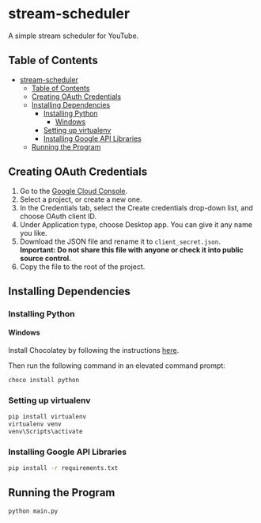 # stream-scheduler

A simple stream scheduler for YouTube.

## Table of Contents

- [stream-scheduler](#stream-scheduler)
  - [Table of Contents](#table-of-contents)
  - [Creating OAuth Credentials](#creating-oauth-credentials)
  - [Installing Dependencies](#installing-dependencies)
    - [Installing Python](#installing-python)
      - [Windows](#windows)
    - [Setting up virtualenv](#setting-up-virtualenv)
    - [Installing Google API Libraries](#installing-google-api-libraries)
  - [Running the Program](#running-the-program)

## Creating OAuth Credentials

1. Go to the [Google Cloud Console](https://console.cloud.google.com/).
2. Select a project, or create a new one.
3. In the Credentials tab, select the Create credentials drop-down list, and choose OAuth client ID.
4. Under Application type, choose Desktop app. You can give it any name you like.
5. Download the JSON file and rename it to `client_secret.json`. **Important: Do not share this file with anyone or check it into public source control.**
6. Copy the file to the root of the project.

## Installing Dependencies

### Installing Python

#### Windows

Install Chocolatey by following the instructions [here](https://chocolatey.org/install).

Then run the following command in an elevated command prompt:

```bash
choco install python
```

### Setting up virtualenv

```bash
pip install virtualenv
virtualenv venv
venv\Scripts\activate
```

### Installing Google API Libraries

```bash
pip install -r requirements.txt
```

## Running the Program

```bash
python main.py
```
